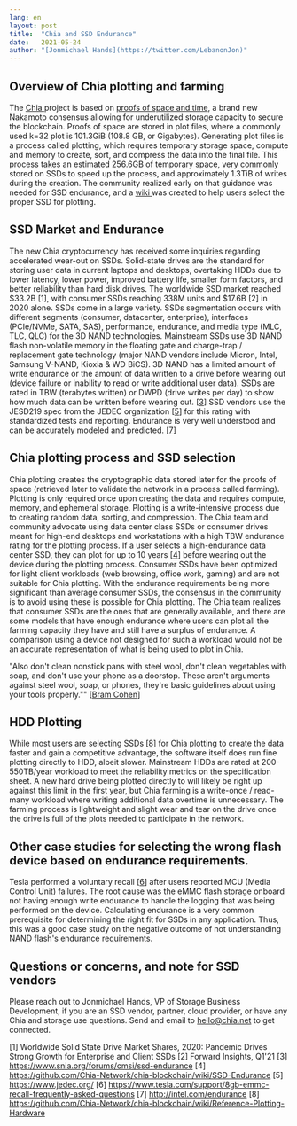 ```yaml
---
lang: en
layout: post
title:  "Chia and SSD Endurance"
date:   2021-05-24
author: "[Jonmichael Hands](https://twitter.com/LebanonJon)"
---
```


## Overview of Chia plotting and farming

The [Chia ](https://www.chia.net/)project is based on [proofs of space and time](https://www.chia.net/faq/), a brand new Nakamoto consensus allowing for underutilized storage capacity to secure the blockchain. Proofs of space are stored in plot files, where a commonly used k=32 plot is 101.3GiB (108.8 GB, or Gigabytes). Generating plot files is a process called plotting, which requires temporary storage space, compute and memory to create, sort, and compress the data into the final file. This process takes an estimated 256.6GB of temporary space, very commonly stored on SSDs to speed up the process, and approximately 1.3TiB of writes during the creation. The community realized early on that guidance was needed for SSD endurance, and a [wiki ](https://github.com/Chia-Network/chia-blockchain/wiki/SSD-Endurance)was created to help users select the proper SSD for plotting.


## SSD Market and Endurance

The new Chia cryptocurrency has received some inquiries regarding accelerated wear-out on SSDs. Solid-state drives are the standard for storing user data in current laptops and desktops, overtaking HDDs due to lower latency, lower power, improved battery life, smaller form factors, and better reliability than hard disk drives. The worldwide SSD market reached $33.2B [1], with consumer SSDs reaching 338M units and $17.6B [2] in 2020 alone. SSDs come in a large variety. SSDs segmentation occurs with different segments (consumer, datacenter, enterprise), interfaces (PCIe/NVMe, SATA, SAS), performance, endurance, and media type (MLC, TLC, QLC) for the 3D NAND technologies. Mainstream SSDs use 3D NAND flash non-volatile memory in the floating gate and charge-trap / replacement gate technology (major NAND vendors include Micron, Intel, Samsung V-NAND, Kioxia & WD BiCS). 3D NAND has a limited amount of write endurance or the amount of data written to a drive before wearing out (device failure or inability to read or write additional user data). SSDs are rated in TBW (terabytes written) or DWPD (drive writes per day) to show how much data can be written before wearing out. [[3](https://www.snia.org/forums/cmsi/ssd-endurance)] SSD vendors use the JESD219 spec from the JEDEC organization [[5](https://www.jedec.org/)] for this rating with standardized tests and reporting. Endurance is very well understood and can be accurately modeled and predicted. [[7](http://intel.com/endurance)]


## Chia plotting process and SSD selection

Chia plotting creates the cryptographic data stored later for the proofs of space (retrieved later to validate the network in a process called farming). Plotting is only required once upon creating the data and requires compute, memory, and ephemeral storage. Plotting is a write-intensive process due to creating random data, sorting, and compression. The Chia team and community advocate using data center class SSDs or consumer drives meant for high-end desktops and workstations with a high TBW endurance rating for the plotting process. If a user selects a high-endurance data center SSD, they can plot for up to 10 years [[4](https://github.com/Chia-Network/chia-blockchain/wiki/SSD-Endurance)] before wearing out the device during the plotting process. Consumer SSDs have been optimized for light client workloads (web browsing, office work, gaming) and are not suitable for Chia plotting. With the endurance requirements being more significant than average consumer SSDs, the consensus in the community is to avoid using these is possible for Chia plotting. The Chia team realizes that consumer SSDs are the ones that are generally available, and there are some models that have enough endurance where users can plot all the farming capacity they have and still have a surplus of endurance. A comparison using a device not designed for such a workload would not be an accurate representation of what is being used to plot in Chia.

"Also don't clean nonstick pans with steel wool, don't clean vegetables with soap, and don't use your phone as a doorstop. These aren't arguments against steel wool, soap, or phones, they're basic guidelines about using your tools properly.""
[[Bram Cohen](https://twitter.com/bramcohen/status/1393991791590838277?s=20 )]


## HDD Plotting

While most users are selecting SSDs [[8](https://github.com/Chia-Network/chia-blockchain/wiki/Reference-Plotting-Hardware)] for Chia plotting to create the data faster and gain a competitive advantage, the software itself does run fine plotting directly to HDD, albeit slower. Mainstream HDDs are rated at 200-550TB/year workload to meet the reliability metrics on the specification sheet. A new hard drive being plotted directly to will likely be right up against this limit in the first year, but Chia farming is a write-once / read-many workload where writing additional data overtime is unnecessary. The farming process is lightweight and slight wear and tear on the drive once the drive is full of the plots needed to participate in the network.


## Other case studies for selecting the wrong flash device based on endurance requirements.

Tesla performed a voluntary recall [[6](https://www.tesla.com/support/8gb-emmc-recall-frequently-asked-questions)] after users reported MCU (Media Control Unit) failures. The root cause was the eMMC flash storage onboard not having enough write endurance to handle the logging that was being performed on the device. Calculating endurance is a very common prerequisite for determining the right fit for SSDs in any application. Thus, this was a good case study on the negative outcome of not understanding NAND flash's endurance requirements.


## Questions or concerns, and note for SSD vendors

Please reach out to Jonmichael Hands, VP of Storage Business Development, if you are an SSD vendor, partner, cloud provider, or have any Chia and storage use questions. Send and email to hello@chia.net to get connected.

[1] Worldwide Solid State Drive Market Shares, 2020: Pandemic Drives Strong Growth for Enterprise and Client SSDs
[2] Forward Insights, Q1'21
[3] https://www.snia.org/forums/cmsi/ssd-endurance
[4] https://github.com/Chia-Network/chia-blockchain/wiki/SSD-Endurance
[5] https://www.jedec.org/
[6] https://www.tesla.com/support/8gb-emmc-recall-frequently-asked-questions
[7] http://intel.com/endurance
[8] https://github.com/Chia-Network/chia-blockchain/wiki/Reference-Plotting-Hardware
